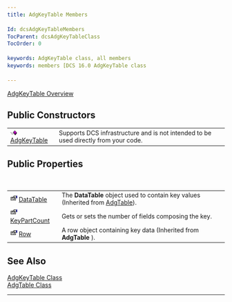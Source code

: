 ```yaml
---
title: AdgKeyTable Members

Id: dcsAdgKeyTableMembers
TocParent: dcsAdgKeyTableClass
TocOrder: 0

keywords: AdgKeyTable class, all members
keywords: members [DCS 16.0 AdgKeyTable class

---
```


[AdgKeyTable Overview](adg-key-table-class.html) 
## Public Constructors


|      |      |
| ---- | ---- |
| <img height="11" alt="public property" src="images/public-method.gif" width="15" border="0" x-maintain-ratio="TRUE" /> [ AdgKeyTable](adg-key-table-class-adg-key-table-constructor.html) | Supports DCS infrastructure and is not intended to be used directly from your code. |



## Public Properties

<br />


|      |      |
| ---- | ---- |
| <img height="16" alt="public property" src="images/property.bmp" width="16" border="0" />               [ 								DataTable](adg-key-table-class-data-table-property.html) | The **DataTable** object used to contain key values (Inherited from [ AdgTable](adg-table-class.html)). |
| <img height="16" alt="public property" src="images/property.bmp" width="16" border="0" />               [ 								KeyPartCount](adg-key-table-class-key-part-count-property.html) | Gets or sets the number of fields composing the key. |
| <img height="16" alt="public property" src="images/property.bmp" width="16" border="0" />               [ 								Row](adg-key-table-class-row-property.html) | A row object containing key data (Inherited from **AdgTable** ). |



## See Also


[AdgKeyTable Class](adg-key-table-class.html)
      <br />
[AdgTable Class](adg-table-class.html)


---

